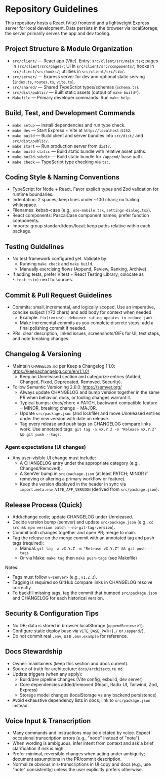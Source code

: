 # Repository Guidelines

This repository hosts a React (Vite) frontend and a lightweight Express server for local development. Data persists in the browser via localStorage; the server primarily serves the app and dev tooling.

## Project Structure & Module Organization
- `src/client/` — React app (Vite). Entry: `src/client/src/main.tsx`; pages in `src/client/src/pages/`; UI in `src/client/src/components/`; hooks in `src/client/src/hooks/`; utilities in `src/client/src/lib/`.
- `src/server/` — Express server for dev and optional static serving (`index.ts`, `routes.ts`, `vite.ts`).
- `src/shared/` — Shared TypeScript types/schemas (`schema.ts`).
- `src/dist/public/` — Built static assets (output of `make build*`).
- `Makefile` — Primary developer commands. Run `make help`.

## Build, Test, and Development Commands
- `make setup` — Install dependencies and run type check.
- `make dev` — Start Express + Vite at `http://localhost:5252`.
- `make build` — Build client and server bundles into `src/dist/` and `src/dist/public/`.
- `make start` — Run production server from `dist/`.
- `make build-static` — Build static bundle with relative asset paths.
- `make build-subdir` — Build static bundle for `/append/` base path.
- `make check` — TypeScript type checking via `tsc`.

## Coding Style & Naming Conventions
- TypeScript for Node + React. Favor explicit types and Zod validation for runtime boundaries.
- Indentation: 2 spaces; keep lines under ~100 chars; no trailing whitespace.
- Filenames: kebab-case (e.g., `use-mobile.tsx`, `settings-dialog.tsx`).
- React components: PascalCase component names; prefer function components.
- Imports: group standard/deps/local; keep paths relative within each package.

## Testing Guidelines
- No test framework configured yet. Validate by:
  - Running `make check` and `make build`.
  - Manually exercising flows (Append, Review, Ranking, Archive).
- If adding tests, prefer Vitest + React Testing Library; colocate as `*.test.ts(x)` next to sources.

## Commit & Pull Request Guidelines
- Commits: small, incremental, and logically scoped. Use an imperative, concise subject (≤72 chars) and add body for context when needed.
  - Example: `fix(review): debounce rating updates to reduce jank`.
  - Make incremental commits as you complete discrete steps; add a final polishing commit if needed.
- PRs: clear description, linked issues, screenshots/GIFs for UI, test steps, and note breaking changes.

## Changelog & Versioning
- Maintain `CHANGELOG.md` per Keep a Changelog 1.1.0: https://keepachangelog.com/en/1.1.0/
  - Keep an Unreleased section and categorize entries (Added, Changed, Fixed, Deprecated, Removed, Security).
- Follow Semantic Versioning 2.0.0: https://semver.org/
  - Always update CHANGELOG and bump version together in the same PR when behavior, docs, or tooling changes warrant it.
  - Typical bumps: docs/chore = PATCH, backward‑compatible feature = MINOR, breaking change = MAJOR.
  - Update `src/package.json` (and lockfile) and move Unreleased entries under the new version with date on release.
  - Tag every release and push tags so CHANGELOG compare links work. Use annotated tags: `git tag -a vX.Y.Z -m "Release vX.Y.Z" && git push --tags`.

### Agent expectations (UI changes)
- Any user-visible UI change must include:
  - A CHANGELOG entry under the appropriate category (e.g., Changed/Removed).
  - A SemVer bump in `src/package.json` (at least PATCH; MINOR if removing or altering a primary workflow or feature).
  - Keep the version displayed in the header in sync via `import.meta.env.VITE_APP_VERSION` (derived from `src/package.json`).

## Release Process (Quick)
- Add/change code; update CHANGELOG under Unreleased.
- Decide version bump (semver) and update `src/package.json` (e.g., `cd src && npm version patch --no-git-tag-version`).
- Commit both changes together and open PR; merge to main.
- Tag the release on the merge commit with an annotated tag and push tags (required):
  - Manual: `git tag -a vX.Y.Z -m "Release vX.Y.Z" && git push --tags`
  - Or via Make: `make tag` then `make push-tags` (see Makefile)

Notes:
- Tags must follow `v<semver>` (e.g., `v1.2.3`).
- Tagging is required so GitHub compare links in CHANGELOG resolve correctly.
- To backfill missing tags, tag the commit that bumped `src/package.json` and CHANGELOG for each historical version.

## Security & Configuration Tips
- No DB; data is stored in browser localStorage (`appendReview:v1`).
- Configure static deploy base via `VITE_BASE_PATH` (`./` or `/append/`).
- Do not commit real `.env`; use `.env.example` for reference.

## Docs Stewardship
- Owner: maintainers (keep this section and docs current).
- Source of truth for architecture: `docs/architecture.md`.
- Update triggers (when any apply):
  - Build/dev pipeline changes (Vite config, esbuild, dev server)
  - Core dependencies added/removed (React, Radix UI, Tailwind, Zod, Express)
  - Storage model changes (localStorage vs any backend persistence)
- Avoid exhaustive dependency lists in docs; link to `src/package.json` instead.

## Voice Input & Transcription
- Many commands and instructions may be dictated by voice. Expect occasional transcription errors (e.g., "node" instead of "note").
- When wording is ambiguous, infer intent from context and ask a brief clarification if risk is high.
- Prefer minimal, reversible changes when acting under ambiguity; document assumptions in the PR/commit description.
- Normalize obvious mis-transcriptions in UI copy and docs (e.g., use "note" consistently) unless the user explicitly prefers otherwise.
